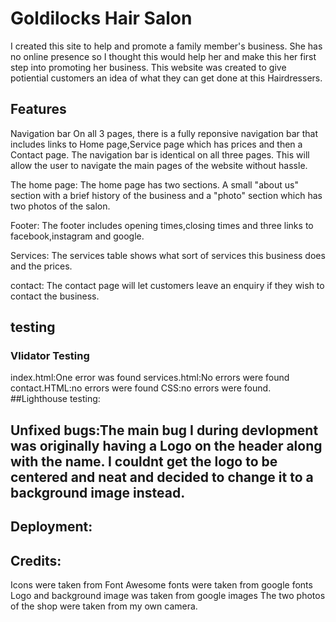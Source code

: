 # Goldilocks Hair Salon

I created this site to help and promote a family member's business. She has no online presence so I thought this would help her and make this her first step into promoting her business. This website was created to give potiential customers an idea of what they can get done at this Hairdressers.


## Features
Navigation bar
On all 3 pages, there is a fully reponsive navigation bar that includes links to Home page,Service page which has prices and then a Contact page. The navigation bar is identical on all three pages. 
This will allow the user to navigate the main pages of the website without hassle. 

The home page:
The home page has two sections. A small "about us" section with a brief history of the business and a "photo" section which has two photos of the salon. 

Footer:
The footer includes opening times,closing times and three links to facebook,instagram and google. 

Services:
The services table shows what sort of services this business does and the prices.

contact:
The contact page will let customers leave an enquiry if they wish to contact the business. 

## testing
### Vlidator Testing
index.html:One error was found 
services.html:No errors were found
contact.HTML:no errors were found
CSS:no errors were found.
##Lighthouse testing:

## Unfixed bugs:The main bug I during devlopment was originally having a Logo on the header along with the name. I couldnt get the logo to be centered and neat and decided to change it to a background image instead.

## Deployment:

## Credits:
Icons were taken from Font Awesome
fonts were taken from google fonts
Logo and background image was taken from google images
The two photos of the shop were taken from my own camera.